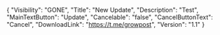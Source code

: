 {
  "Visibility": "GONE",
  "Title": "New Update",
  "Description": "Test",
  "MainTextButton": "Update",
  "Cancelable": "false",
  "CancelButtonText": "Cancel",
  "DownloadLink": "https://t.me/growpost",
  "Version": "1.1"
}

